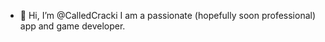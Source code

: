 - 👋 Hi, I’m @CalledCracki
I am a passionate (hopefully soon professional) app and game developer.


